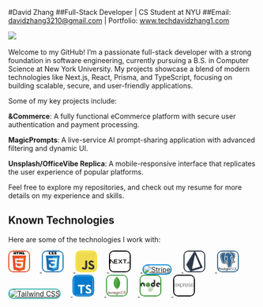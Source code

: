 

#David Zhang
##Full-Stack Developer | CS Student at NYU
##Email: davidzhang3210@gmail.com | Portfolio: www.techdavidzhang1.com

![](https://media0.giphy.com/media/v1.Y2lkPTc5MGI3NjExd3J1MTl2dDZsYmhodDB1azN4YmhnYmRnamw4Z2V1MTluN3RleWYybCZlcD12MV9pbnRlcm5hbF9naWZfYnlfaWQmY3Q9cw/kbLkno7sQeJFOlL6vJ/giphy.webp)


Welcome to my GitHub! I’m a passionate full-stack developer with a strong foundation in software engineering, currently pursuing a B.S. in Computer Science at New York University. My projects showcase a blend of modern technologies like Next.js, React, Prisma, and TypeScript, focusing on building scalable, secure, and user-friendly applications.

Some of my key projects include:

**&Commerce**: A fully functional eCommerce platform with secure user authentication and payment processing.

**MagicPrompts**: A live-service AI prompt-sharing application with advanced filtering and dynamic UI.

**Unsplash/OfficeVibe Replica**: A mobile-responsive interface that replicates the user experience of popular platforms.

Feel free to explore my repositories, and check out my resume for more details on my experience and skills.

## Known Technologies

Here are some of the technologies I work with:

<p align="left">
  <a href="https://www.w3.org/html/" target="_blank" rel="noreferrer"> 
    <img src="https://raw.githubusercontent.com/devicons/devicon/master/icons/html5/html5-original-wordmark.svg" alt="HTML5" width="40" height="40" style="margin-right: 20px; border: 2px solid #e34c26; border-radius: 10px; background-color: white;"/>
  </a>
  <a href="https://www.w3schools.com/css/" target="_blank" rel="noreferrer">
    <img src="https://raw.githubusercontent.com/devicons/devicon/master/icons/css3/css3-original-wordmark.svg" alt="CSS3" width="40" height="40" style="margin-right: 20px; border: 2px solid #1572B6; border-radius: 10px; background-color: white;"/>
  </a>
  <a href="https://www.javascript.com/" target="_blank" rel="noreferrer">
    <img src="https://raw.githubusercontent.com/devicons/devicon/master/icons/javascript/javascript-original.svg" alt="JavaScript" width="40" height="40" style="margin-right: 20px; border: 2px solid #F7DF1E; border-radius: 10px; background-color: white;"/>
  </a>
  <a href="https://nextjs.org/" target="_blank" rel="noreferrer">
    <img src="https://raw.githubusercontent.com/devicons/devicon/master/icons/nextjs/nextjs-original-wordmark.svg" alt="Next.js" width="40" height="40" style="margin-right: 20px; border: 2px solid #000000; border-radius: 10px; background-color: white;"/>
  </a>
  <a href="https://stripe.com/" target="_blank" rel="noreferrer">
    <img src="https://cdn.worldvectorlogo.com/logos/stripe-3.svg" alt="Stripe" width="40" height="40" style="margin-right: 20px; border: 2px solid #008CDD; border-radius: 10px; background-color: white;"/>
  </a>
  <a href="https://www.prisma.io/" target="_blank" rel="noreferrer">
    <img src="https://raw.githubusercontent.com/devicons/devicon/master/icons/prisma/prisma-original.svg" alt="Prisma" width="40" height="40" style="margin-right: 20px; border: 2px solid #2D3748; border-radius: 10px; background-color: white;"/>
  </a>
  <a href="https://www.postgresql.org/" target="_blank" rel="noreferrer">
    <img src="https://raw.githubusercontent.com/devicons/devicon/master/icons/postgresql/postgresql-original-wordmark.svg" alt="PostgreSQL" width="40" height="40" style="margin-right: 20px; border: 2px solid #336791; border-radius: 10px; background-color: white;"/>
  </a>
  <a href="https://tailwindcss.com/" target="_blank" rel="noreferrer">
    <img src="https://upload.wikimedia.org/wikipedia/commons/d/d5/Tailwind_CSS_Logo.svg" alt="Tailwind CSS" width="40" height="40" style="margin-right: 20px; border: 2px solid #38B2AC; border-radius: 10px; background-color: white;"/>
  </a>
  <a href="https://www.typescriptlang.org/" target="_blank" rel="noreferrer">
    <img src="https://raw.githubusercontent.com/devicons/devicon/master/icons/typescript/typescript-original.svg" alt="TypeScript" width="40" height="40" style="margin-right: 20px; border: 2px solid #007ACC; border-radius: 10px; background-color: white;"/>
  </a>
  <a href="https://www.mongodb.com/" target="_blank" rel="noreferrer">
    <img src="https://raw.githubusercontent.com/devicons/devicon/master/icons/mongodb/mongodb-original-wordmark.svg" alt="MongoDB" width="40" height="40" style="margin-right: 20px; border: 2px solid #47A248; border-radius: 10px; background-color: white;"/>
  </a>
  <a href="https://nodejs.org/" target="_blank" rel="noreferrer">
    <img src="https://raw.githubusercontent.com/devicons/devicon/master/icons/nodejs/nodejs-original-wordmark.svg" alt="Node.js" width="40" height="40" style="margin-right: 20px; border: 2px solid #339933; border-radius: 10px; background-color: white;"/>
  </a>
  <a href="https://expressjs.com/" target="_blank" rel="noreferrer">
    <img src="https://raw.githubusercontent.com/devicons/devicon/master/icons/express/express-original-wordmark.svg" alt="Express.js" width="40" height="40" style="border: 2px solid #000000; border-radius: 10px; background-color: white;"/>
  </a>
</p>
